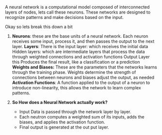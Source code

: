 A neural network is a computational model composed of interconnected layers of nodes, lets call these neurons. These networks are designed to recognize patterns and make decisions based on the input.

Okay so lets break this down a bit
1.  **Neurons**: these are the base units of a neural network. Each neuron receives some input, process it, and then passes the output to the next layer. 
	**Layers**: 
		There is the input layer: which receives the initial data 
		Hidden layers: which are intermediate layers that process the data through weighted connections and activation functions
		Output Layer this Produces the final result, like a classification or a prediction
	**Weights and Biases:**
		These are the parameters that the networks learns through the training phase. Weights determine the strength of connections between neurons and biases adjust the output, as needed 
	**Activation Functions**: 
		A function applied to the output of a neuron to introduce non-linearity, this allows the network to learn complex patterns.

2.  **So How does a Neural Network actually work?** 
	- Input Data is passed through the network layer by layer.
	- Each neutron computes a weighted sum of its inputs, adds the biases, and applies the activation function.
	- Final output is generated at the out put layer. 